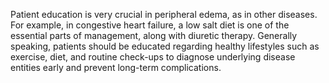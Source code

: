 Patient education is very crucial in peripheral edema, as in other diseases. For example, in congestive heart failure, a low salt diet is one of the essential parts of management, along with diuretic therapy. Generally speaking, patients should be educated regarding healthy lifestyles such as exercise, diet, and routine check-ups to diagnose underlying disease entities early and prevent long-term complications.